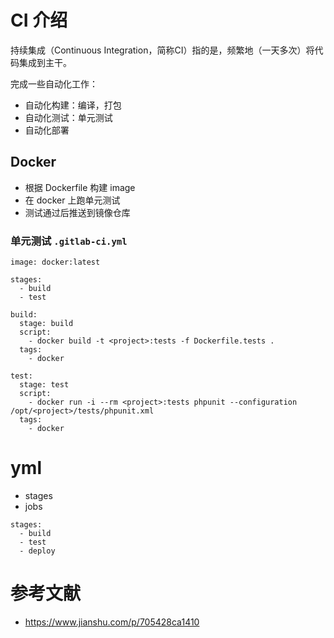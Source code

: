 # CI 介绍 

持续集成（Continuous Integration，简称CI）指的是，频繁地（一天多次）将代码集成到主干。

完成一些自动化工作：

- 自动化构建：编译，打包 
- 自动化测试：单元测试
- 自动化部署

## Docker

- 根据 Dockerfile 构建 image
- 在 docker 上跑单元测试 
- 测试通过后推送到镜像仓库

### 单元测试 `.gitlab-ci.yml`

```
image: docker:latest

stages:
  - build
  - test

build:
  stage: build
  script:
    - docker build -t <project>:tests -f Dockerfile.tests . 
  tags:
    - docker

test:
  stage: test
  script:
    - docker run -i --rm <project>:tests phpunit --configuration /opt/<project>/tests/phpunit.xml
  tags:
    - docker
```

# yml

- stages
- jobs

```
stages:
  - build
  - test
  - deploy
```

# 参考文献

- https://www.jianshu.com/p/705428ca1410
